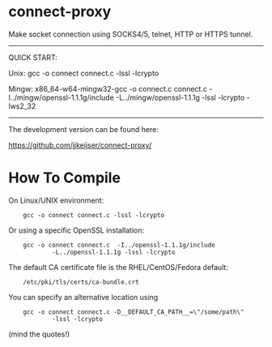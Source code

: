 # connect-proxy
Make socket connection using SOCKS4/5, telnet, HTTP or HTTPS tunnel.

*************************************************************************

QUICK START:

  Unix:
		gcc -o connect connect.c -lssl -lcrypto

  Mingw:
		x86_64-w64-mingw32-gcc -o connect.c connect.c -I../mingw/openssl-1.1.1g/include
				 -L../mingw/openssl-1.1.1g -lssl -lcrypto -lws2_32

*************************************************************************

The development version can be found here:

   https://github.com/jjkeijser/connect-proxy/


How To Compile
==============
On Linux/UNIX environment:

		gcc -o connect connect.c -lssl -lcrypto

Or using a specific OpenSSL installation:

		gcc -o connect connect.c  -I../openssl-1.1.1g/include 
				-L../openssl-1.1.1g -lssl -lcrypto 

The default CA certificate file is the RHEL/CentOS/Fedora default:

		/etc/pki/tls/certs/ca-bundle.crt

You can specify an alternative location using

		gcc -o connect connect.c -D__DEFAULT_CA_PATH__=\"/some/path\"
				-lssl -lcrypto

(mind the quotes!)

